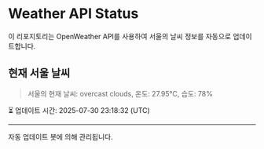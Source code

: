 
# Weather API Status

이 리포지토리는 OpenWeather API를 사용하여 서울의 날씨 정보를 자동으로 업데이트합니다.

## 현재 서울 날씨
> 서울의 현재 날씨: overcast clouds, 온도: 27.95°C, 습도: 78%

⏳ 업데이트 시간: 2025-07-30 23:18:32 (UTC)

---
자동 업데이트 봇에 의해 관리됩니다.
